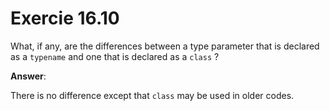 # Exercie 16.10

What, if any, are the differences between a type parameter that is declared as a `typename` and one that is declared as a `class` ?

**Answer**:

There is no difference except that `class` may be used in older codes.
